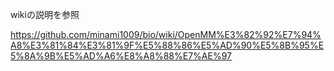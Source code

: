 wikiの説明を参照

https://github.com/minami1009/bio/wiki/OpenMM%E3%82%92%E7%94%A8%E3%81%84%E3%81%9F%E5%88%86%E5%AD%90%E5%8B%95%E5%8A%9B%E5%AD%A6%E8%A8%88%E7%AE%97
